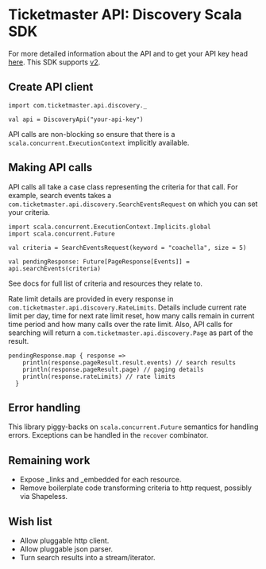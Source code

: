 # Ticketmaster API: Discovery Scala SDK

For more detailed information about the API and to get your API key head [here](http://developer.ticketmaster.com/). This SDK supports [v2](http://developer.ticketmaster.com/products-and-docs/apis/discovery/v2/).

## Create API client

```tut:silent
import com.ticketmaster.api.discovery._

val api = DiscoveryApi("your-api-key")
```

API calls are non-blocking so ensure that there is a `scala.concurrent.ExecutionContext` implicitly available.

## Making API calls

API calls all take a case class representing the criteria for that call. For example, search events takes a `com.ticketmaster.api.discovery.SearchEventsRequest` on which you can set your criteria.

```tut:silent
import scala.concurrent.ExecutionContext.Implicits.global
import scala.concurrent.Future

val criteria = SearchEventsRequest(keyword = "coachella", size = 5)

val pendingResponse: Future[PageResponse[Events]] = api.searchEvents(criteria)
```

See docs for full list of criteria and resources they relate to.

Rate limit details are provided in every response in `com.ticketmaster.api.discovery.RateLimits`. Details include current rate limit per day, time for next rate limit reset, how many calls remain in current time period and how many calls over the rate limit. Also, API calls for searching will return a `com.ticketmaster.api.discovery.Page` as part of the result.

```tut:silent
pendingResponse.map { response =>
    println(response.pageResult.result.events) // search results
    println(response.pageResult.page) // paging details
    println(response.rateLimits) // rate limits
  }
```

## Error handling

This library piggy-backs on `scala.concurrent.Future` semantics for handling errors. Exceptions can be handled in the `recover` combinator.

## Remaining work

* Expose _links and _embedded for each resource.
* Remove boilerplate code transforming criteria to http request, possibly via Shapeless.

## Wish list

* Allow pluggable http client.
* Allow pluggable json parser.
* Turn search results into a stream/iterator.